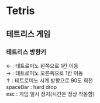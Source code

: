 # Tetris
## 테트리스 게임



### 테트리스 방향키

← : 테트로미노 왼쪽으로 1칸 이동  
→ : 테트로미노 오른쪽으로 1칸 이동  
↑ : 테트로미노 시계 방향으로 90도 회전  
spaceBar : hard drop   
esc : 게임 일시 정지(시간은 정상 작동함)
